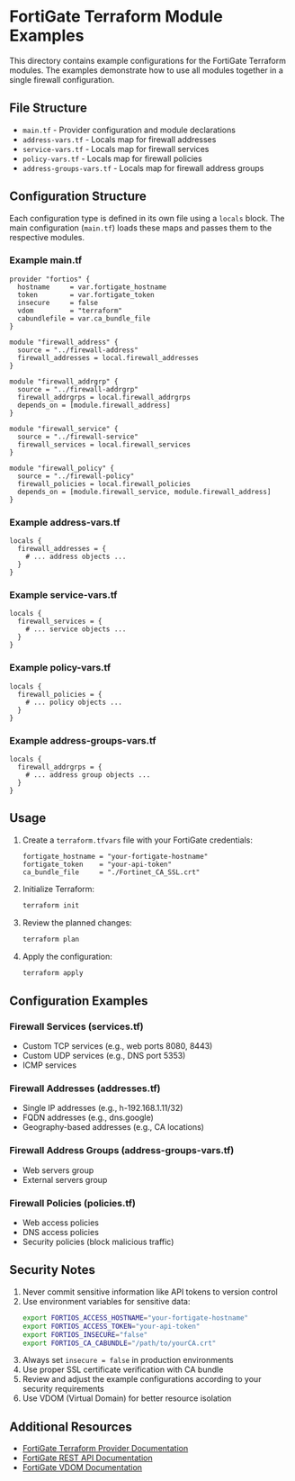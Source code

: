 # FortiGate Terraform Module Examples

This directory contains example configurations for the FortiGate Terraform modules. The examples demonstrate how to use all modules together in a single firewall configuration.

## File Structure

- `main.tf` - Provider configuration and module declarations
- `address-vars.tf` - Locals map for firewall addresses
- `service-vars.tf` - Locals map for firewall services
- `policy-vars.tf` - Locals map for firewall policies
- `address-groups-vars.tf` - Locals map for firewall address groups

## Configuration Structure

Each configuration type is defined in its own file using a `locals` block. The main configuration (`main.tf`) loads these maps and passes them to the respective modules.

### Example main.tf
```hcl
provider "fortios" {
  hostname     = var.fortigate_hostname
  token        = var.fortigate_token
  insecure     = false
  vdom         = "terraform"
  cabundlefile = var.ca_bundle_file
}

module "firewall_address" {
  source = "../firewall-address"
  firewall_addresses = local.firewall_addresses
}

module "firewall_addrgrp" {
  source = "../firewall-addrgrp"
  firewall_addrgrps = local.firewall_addrgrps
  depends_on = [module.firewall_address]
}

module "firewall_service" {
  source = "../firewall-service"
  firewall_services = local.firewall_services
}

module "firewall_policy" {
  source = "../firewall-policy"
  firewall_policies = local.firewall_policies
  depends_on = [module.firewall_service, module.firewall_address]
}
```

### Example address-vars.tf
```hcl
locals {
  firewall_addresses = {
    # ... address objects ...
  }
}
```

### Example service-vars.tf
```hcl
locals {
  firewall_services = {
    # ... service objects ...
  }
}
```

### Example policy-vars.tf
```hcl
locals {
  firewall_policies = {
    # ... policy objects ...
  }
}
```

### Example address-groups-vars.tf
```hcl
locals {
  firewall_addrgrps = {
    # ... address group objects ...
  }
}
```

## Usage

1. Create a `terraform.tfvars` file with your FortiGate credentials:
   ```hcl
   fortigate_hostname = "your-fortigate-hostname"
   fortigate_token    = "your-api-token"
   ca_bundle_file     = "./Fortinet_CA_SSL.crt"
   ```

2. Initialize Terraform:
   ```bash
   terraform init
   ```

3. Review the planned changes:
   ```bash
   terraform plan
   ```

4. Apply the configuration:
   ```bash
   terraform apply
   ```

## Configuration Examples

### Firewall Services (services.tf)
- Custom TCP services (e.g., web ports 8080, 8443)
- Custom UDP services (e.g., DNS port 5353)
- ICMP services

### Firewall Addresses (addresses.tf)
- Single IP addresses (e.g., h-192.168.1.11/32)
- FQDN addresses (e.g., dns.google)
- Geography-based addresses (e.g., CA locations)

### Firewall Address Groups (address-groups-vars.tf)
- Web servers group
- External servers group

### Firewall Policies (policies.tf)
- Web access policies
- DNS access policies
- Security policies (block malicious traffic)

## Security Notes

1. Never commit sensitive information like API tokens to version control
2. Use environment variables for sensitive data:
   ```bash
   export FORTIOS_ACCESS_HOSTNAME="your-fortigate-hostname"
   export FORTIOS_ACCESS_TOKEN="your-api-token"
   export FORTIOS_INSECURE="false"
   export FORTIOS_CA_CABUNDLE="/path/to/yourCA.crt"
   ```
3. Always set `insecure = false` in production environments
4. Use proper SSL certificate verification with CA bundle
5. Review and adjust the example configurations according to your security requirements
6. Use VDOM (Virtual Domain) for better resource isolation

## Additional Resources

- [FortiGate Terraform Provider Documentation](https://registry.terraform.io/providers/fortinetdev/fortios/latest/docs)
- [FortiGate REST API Documentation](https://fndn.fortinet.net/)
- [FortiGate VDOM Documentation](https://docs.fortinet.com/document/fortigate/7.0.0/administration-guide/71273/virtual-domains) 